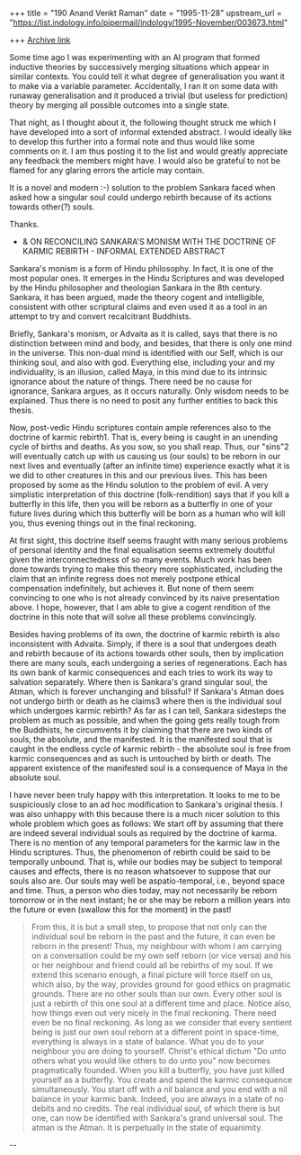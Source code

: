 +++
title = "190 Anand Venkt Raman"
date = "1995-11-28"
upstream_url = "https://list.indology.info/pipermail/indology/1995-November/003673.html"

+++
[Archive link](https://list.indology.info/pipermail/indology/1995-November/003673.html)

Some time ago I was experimenting with an AI program that formed
inductive theories by successively merging situations which appear in
similar contexts.  You could tell it what degree of generalisation you
want it to make via a variable parameter.  Accidentally, I ran it
on some data with runaway generalisation and it produced a trivial
(but useless for prediction) theory by merging all possible outcomes
into a single state.

That night, as I thought about it, the following thought struck me
which I have developed into a sort of informal extended abstract.  I
would ideally like to develop this further into a formal note and thus
would like some comments on it.  I am thus posting it to the list and
would greatly appreciate any feedback the members might have.  I would
also be grateful to not be flamed for any glaring errors the article
may contain.

It is a novel and modern :-) solution to the problem Sankara faced
when asked how a singular soul could undergo rebirth because of its
actions towards other(?) souls.

Thanks.

- &
	 ON RECONCILING SANKARA'S MONISM WITH THE DOCTRINE OF
	     KARMIC REBIRTH - INFORMAL EXTENDED ABSTRACT

Sankara's monism is a form of Hindu philosophy. In fact, it is one of
the most popular ones. It emerges in the Hindu Scriptures and was
developed by the Hindu philosopher and theologian Sankara in the 8th
century. Sankara, it has been argued, made the theory cogent and
intelligible, consistent with other scriptural claims and even used it
as a tool in an attempt to try and convert recalcitrant Buddhists.

Briefly, Sankara's monism, or Advaita as it is called, says that there
is no distinction between mind and body, and besides, that there is
only one mind in the universe. This non-dual mind is identified with
our Self, which is our thinking soul, and also with god.  Everything
else, including your and my individuality, is an illusion, called
Maya, in this mind due to its intrinsic ignorance about the nature of
things.  There need be no cause for ignorance, Sankara argues, as it
occurs naturally.  Only wisdom needs to be explained.  Thus there is
no need to posit any further entities to back this thesis.

Now, post-vedic Hindu scriptures contain ample references also to the
doctrine of karmic rebirth1. That is, every being is caught in an
unending cycle of births and deaths.  As you sow, so you shall reap.
Thus, our "sins"2 will eventually catch up with us causing us (our
souls) to be reborn in our next lives and eventually (after an
infinite time) experience exactly what it is we did to other creatures
in this and our previous lives.  This has been proposed by some as the
Hindu solution to the problem of evil.  A very simplistic
interpretation of this doctrine (folk-rendition) says that if you kill
a butterfly in this life, then you will be reborn as a butterfly in
one of your future lives during which this butterfly will be born as a
human who will kill you, thus evening things out in the final
reckoning.

At first sight, this doctrine itself seems fraught with many serious
problems of personal identity and the final equalisation seems
extremely doubtful given the interconnectedness of so many events.
Much work has been done towards trying to make this theory more
sophisticated, including the claim that an infinite regress does not
merely postpone ethical compensation indefinitely, but achieves it.
But none of them seem convincing to one who is not already convinced
by its naive presentation above.  I hope, however, that I am able to
give a cogent rendition of the doctrine in this note that will solve
all these problems convincingly.

Besides having problems of its own, the doctrine of karmic rebirth is
also inconsistent with Advaita.  Simply, if there is a soul that
undergoes death and rebirth because of its actions towards other
souls, then by implication there are many souls, each undergoing a
series of regenerations. Each has its own bank of karmic consequences
and each tries to work its way to salvation separately. Where then is
Sankara's grand singular soul, the Atman, which is forever unchanging
and blissful?  If Sankara's Atman does not undergo birth or death as
he claims3 where then is the individual soul which undergoes karmic
rebirth? As far as I can tell, Sankara sidesteps the problem as much
as possible, and when the going gets really tough from the Buddhists,
he circumvents it by claiming that there are two kinds of souls, the
absolute, and the manifested.  It is the manifested soul that is
caught in the endless cycle of karmic rebirth - the absolute soul is
free from karmic consequences and as such is untouched by birth or
death.  The apparent existence of the manifested soul is a consequence
of Maya in the absolute soul.

I have never been truly happy with this interpretation. It looks to me
to be suspiciously close to an ad hoc modification to Sankara's
original thesis. I was also unhappy with this because there is a much
nicer solution to this whole problem which goes as follows: We start
off by assuming that there are indeed several individual souls as
required by the doctrine of karma.  There is no mention of any
temporal parameters for the karmic law in the Hindu scriptures.  Thus,
the phenomenon of rebirth could be said to be temporally unbound.
That is, while our bodies may be subject to temporal causes and
effects, there is no reason whatsoever to suppose that our souls also
are.  Our souls may well be aspatio-temporal, i.e., beyond space and
time.  Thus, a person who dies today, may not necessarily be reborn
tomorrow or in the next instant; he or she may be reborn a million
years into the future or even (swallow this for the moment) in the
past!

>From this, it is but a small step, to propose that not only can the
individual soul be reborn in the past and the future, it can even be
reborn in the present! Thus, my neighbour with whom I am carrying on a
conversation could be my own self reborn (or vice versa) and his or
her neighbour and friend could all be rebirths of my soul. If we
extend this scenario enough, a final picture will force itself on us,
which also, by the way, provides ground for good ethics on pragmatic
grounds. There are no other souls than our own.  Every other soul is
just a rebirth of this one soul at a different time and place.  Notice
also, how things even out very nicely in the final reckoning.  There
need even be no final reckoning. As long as we consider that every
sentient being is just our own soul reborn at a different point in
space-time, everything is always in a state of balance. What you
do to your neighbour you are doing to yourself.  Christ's ethical
dictum "Do unto others what you would like others to do unto you" now
becomes pragmatically founded. When you kill a butterfly, you have
just killed yourself as a butterfly. You create and spend the karmic
consequence simultaneously.  You start off with a nil balance and you
end with a nil balance in your karmic bank.  Indeed, you are always in
a state of no debits and no credits.  The real individual soul, of
which there is but one, can now be identified with Sankara's grand
universal soul.  The atman is the Atman.  It is perpetually in the
state of equanimity.

--





